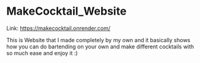 # MakeCocktail_Website
Link: https://makecocktail.onrender.com/

This is Website that I made completely by my own and it basically shows how you can do bartending  on your own and make different cocktails with so much ease and enjoy it :)
